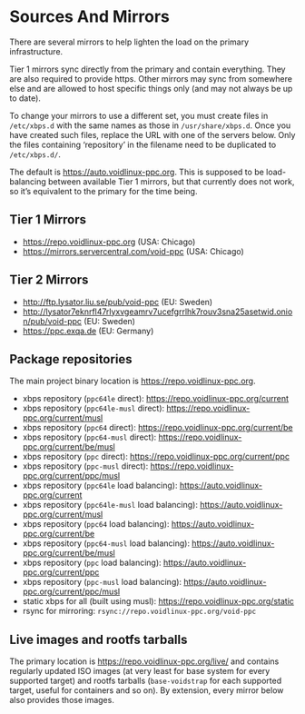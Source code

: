 # Sources And Mirrors

There are several mirrors to help lighten the load on the primary infrastructure.

Tier 1 mirrors sync directly from the primary and contain everything. They are
also required to provide https. Other mirrors may sync from somewhere else and
are allowed to host specific things only (and may not always be up to date).

To change your mirrors to use a different set, you must create files in
`/etc/xbps.d` with the same names as those in `/usr/share/xbps.d`. Once you
have created such files, replace the URL with one of the servers below. Only
the files containing ‘repository’ in the filename need to be duplicated to
`/etc/xbps.d/`.

The default is <https://auto.voidlinux-ppc.org>. This is supposed to be
load-balancing between available Tier 1 mirrors, but that currently does not
work, so it’s equivalent to the primary for the time being.

## Tier 1 Mirrors

- <https://repo.voidlinux-ppc.org> (USA: Chicago)
- <https://mirrors.servercentral.com/void-ppc> (USA: Chicago)

## Tier 2 Mirrors

- <http://ftp.lysator.liu.se/pub/void-ppc> (EU: Sweden)
- <http://lysator7eknrfl47rlyxvgeamrv7ucefgrrlhk7rouv3sna25asetwid.onion/pub/void-ppc> (EU: Sweden)
- <https://ppc.exqa.de> (EU: Germany)

## Package repositories

The main project binary location is <https://repo.voidlinux-ppc.org>.

- xbps repository (`ppc64le` direct): <https://repo.voidlinux-ppc.org/current>
- xbps repository (`ppc64le-musl` direct): <https://repo.voidlinux-ppc.org/current/musl>
- xbps repository (`ppc64` direct): <https://repo.voidlinux-ppc.org/current/be>
- xbps repository (`ppc64-musl` direct): <https://repo.voidlinux-ppc.org/current/be/musl>
- xbps repository (`ppc` direct): <https://repo.voidlinux-ppc.org/current/ppc>
- xbps repository (`ppc-musl` direct): <https://repo.voidlinux-ppc.org/current/ppc/musl>
- xbps repository (`ppc64le` load balancing): <https://auto.voidlinux-ppc.org/current>
- xbps repository (`ppc64le-musl` load balancing): <https://auto.voidlinux-ppc.org/current/musl>
- xbps repository (`ppc64` load balancing): <https://auto.voidlinux-ppc.org/current/be>
- xbps repository (`ppc64-musl` load balancing): <https://auto.voidlinux-ppc.org/current/be/musl>
- xbps repository (`ppc` load balancing): <https://auto.voidlinux-ppc.org/current/ppc>
- xbps repository (`ppc-musl` load balancing): <https://auto.voidlinux-ppc.org/current/ppc/musl>
- static xbps for all (built using musl): <https://repo.voidlinux-ppc.org/static>
- rsync for mirroring: `rsync://repo.voidlinux-ppc.org/void-ppc`

## Live images and rootfs tarballs

The primary location is <https://repo.voidlinux-ppc.org/live/> and contains
regularly updated ISO images (at very least for base system for every supported
target) and rootfs tarballs (`base-voidstrap` for each supported target, useful
for containers and so on). By extension, every mirror below also provides those
images.
